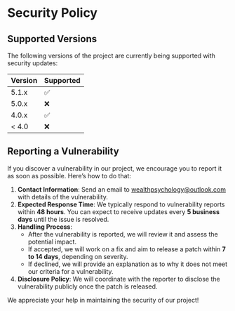 # Security Policy

## Supported Versions

The following versions of the project are currently being supported with security updates:

| Version | Supported          |
| ------- | ------------------ |
| 5.1.x   | :white_check_mark: |
| 5.0.x   | :x:                |
| 4.0.x   | :white_check_mark: |
| < 4.0   | :x:                |

## Reporting a Vulnerability

If you discover a vulnerability in our project, we encourage you to report it as soon as possible. Here’s how to do that:

1. **Contact Information**: Send an email to [wealthpsychology@outlook.com](mailto:wealthpsychology@outlook.com) with details of the vulnerability.
2. **Expected Response Time**: We typically respond to vulnerability reports within **48 hours**. You can expect to receive updates every **5 business days** until the issue is resolved.
3. **Handling Process**:
    - After the vulnerability is reported, we will review it and assess the potential impact.
    - If accepted, we will work on a fix and aim to release a patch within **7 to 14 days**, depending on severity.
    - If declined, we will provide an explanation as to why it does not meet our criteria for a vulnerability.
4. **Disclosure Policy**: We will coordinate with the reporter to disclose the vulnerability publicly once the patch is released.

We appreciate your help in maintaining the security of our project!
